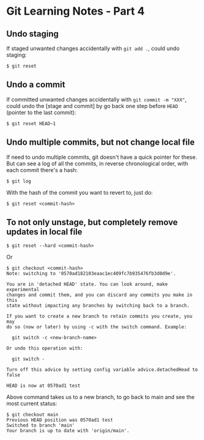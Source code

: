 # Git Learning Notes - Part 4

## Undo staging

If staged unwanted changes accidentally with `git add .`, could undo staging: 

```console
$ git reset
```

## Undo a commit

If committed unwanted changes accidentally with `git commit -m "XXX"`, could undo the [stage and commit] by go back one step before `HEAD` (pointer to the last commit): 

```console
$ git reset HEAD~1
```

## Undo multiple commits, but not change local file

If need to undo multiple commits, git doesn't have a quick pointer for these. But can see a log of all the commits, in reverse chronological order, with each commit there's a hash: 

```console
$ git log
```

With the hash of the commit you want to revert to, just do: 

```console
$ git reset <commit-hash>
```

## To not only unstage, but completely remove updates in local file

```console
$ git reset --hard <commit-hash>
```

Or

```console
$ git checkout <commit-hash>
Note: switching to '0570ad182103eaac1ec409fc7b935476fb3d0d9e'.

You are in 'detached HEAD' state. You can look around, make experimental
changes and commit them, and you can discard any commits you make in this
state without impacting any branches by switching back to a branch.

If you want to create a new branch to retain commits you create, you may
do so (now or later) by using -c with the switch command. Example:

  git switch -c <new-branch-name>

Or undo this operation with:

  git switch -

Turn off this advice by setting config variable advice.detachedHead to false

HEAD is now at 0570ad1 test
```

Above command takes us to a new branch, to go back to main and see the most current status: 

```console
$ git checkout main
Previous HEAD position was 0570ad1 test
Switched to branch 'main'
Your branch is up to date with 'origin/main'.
```




















